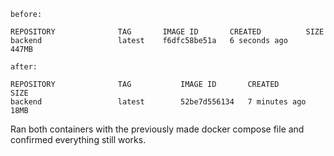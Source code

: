 ```
before:

REPOSITORY              TAG       IMAGE ID       CREATED          SIZE
backend                 latest    f6dfc58be51a   6 seconds ago    447MB

after:

REPOSITORY              TAG           IMAGE ID       CREATED          SIZE
backend                 latest        52be7d556134   7 minutes ago    18MB
```

Ran both containers with the previously made docker compose file and confirmed everything still works.